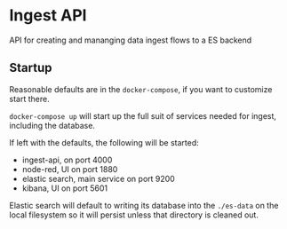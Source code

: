# Ingest API

API for creating and mananging data ingest flows to a ES backend

## Startup

Reasonable defaults are in the `docker-compose`, if you want to customize start there.

`docker-compose up` will start up the full suit of services needed for ingest, including the database.

If left with the defaults, the following will be started:
- ingest-api, on port 4000
- node-red, UI on port 1880
- elastic search, main service on port 9200
- kibana, UI on port 5601

Elastic search will default to writing its database into the `./es-data` on the local filesystem so it
will persist unless that directory is cleaned out.
